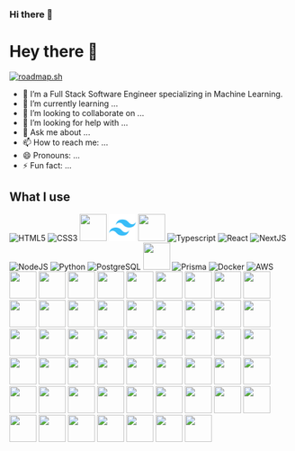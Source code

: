 ### Hi there 👋

# Hey there 👋

[![roadmap.sh](https://api.roadmap.sh/v1-badge/wide/653a18e9602c6661a55ee03c?variant=dark)](https://roadmap.sh)

- 🔭 I’m a Full Stack Software Engineer specializing in Machine Learning.
- 🌱 I’m currently learning ...
- 👯 I’m looking to collaborate on ...
- 🤔 I’m looking for help with ...
- 💬 Ask me about ...
- 📫 How to reach me: ...
- 😄 Pronouns: ...
- ⚡ Fun fact: ...

## What I use

<div>
  <img width="48" height="48" src="https://cdn.jsdelivr.net/gh/devicons/devicon/icons/html5/html5-original.svg" alt="HTML5" title="HTML5"/>
  <img width="48" height="48" src="https://cdn.jsdelivr.net/gh/devicons/devicon/icons/css3/css3-original.svg" alt="CSS3" title="CSS3"/>
  <img width="48" height="48" src="https://cdn.jsdelivr.net/gh/devicons/devicon@latest/icons/bootstrap/bootstrap-original.svg" />
  <img width="48" height="48" src="https://github.com/devicons/devicon/blob/v2.16.0/icons/tailwindcss/tailwindcss-original.svg" alt="TailwindCSS" title="TailwindCSS"/>
  <img width="48" height="48" src="https://cdn.jsdelivr.net/gh/devicons/devicon@latest/icons/javascript/javascript-original.svg" />
  <img width="48" height="48" src="https://cdn.jsdelivr.net/gh/devicons/devicon/icons/typescript/typescript-original.svg" alt="Typescript" title="Typescript 😎"/> 
  <img width="48" height="48" src="https://cdn.jsdelivr.net/gh/devicons/devicon/icons/react/react-original.svg" alt="React" title="React"/>
  <img width="48" height="48" src="https://cdn.jsdelivr.net/gh/devicons/devicon/icons/nextjs/nextjs-original.svg" alt="NextJS" title="NextJS"/>
  <img width="48" height="48" src="https://cdn.jsdelivr.net/gh/devicons/devicon/icons/nodejs/nodejs-original.svg" alt="NodeJS" title="NodeJS"/>
  <img width="48" height="48" src="https://cdn.jsdelivr.net/gh/devicons/devicon/icons/python/python-original.svg" alt="Python" title="Python"/>
  <img width="48" height="48" src="https://cdn.jsdelivr.net/gh/devicons/devicon@latest/icons/postgresql/postgresql-original.svg" alt="PostgreSQL" title="PostgreSQL" />
  <img width="48" height="48" src="https://cdn.jsdelivr.net/gh/devicons/devicon@latest/icons/mongoose/mongoose-original-wordmark.svg" />
  <img width="48" height="48" src="https://cdn.jsdelivr.net/gh/devicons/devicon@latest/icons/prisma/prisma-original.svg" alt="Prisma" title="Prisma"/>
  <img width="48" height="48" src="https://cdn.jsdelivr.net/gh/devicons/devicon@latest/icons/docker/docker-original.svg" alt="Docker" title="Docker"/>
  <img width="48" height="48" src="https://cdn.jsdelivr.net/gh/devicons/devicon@latest/icons/amazonwebservices/amazonwebservices-original-wordmark.svg" alt="AWS" title="AWS"/>
  <img width="48" height="48" src="https://cdn.jsdelivr.net/gh/devicons/devicon@latest/icons/googlecloud/googlecloud-original.svg" />
  <img width="48" height="48" src="https://cdn.jsdelivr.net/gh/devicons/devicon@latest/icons/flutter/flutter-original.svg" />
  <img width="48" height="48" src="https://cdn.jsdelivr.net/gh/devicons/devicon@latest/icons/redis/redis-original-wordmark.svg" />
  <img width="48" height="48" src="https://cdn.jsdelivr.net/gh/devicons/devicon@latest/icons/mysql/mysql-original-wordmark.svg" />
  <img width="48" height="48" src="https://cdn.jsdelivr.net/gh/devicons/devicon@latest/icons/mongodb/mongodb-original-wordmark.svg" />
  <img width="48" height="48" src="https://cdn.jsdelivr.net/gh/devicons/devicon@latest/icons/supabase/supabase-original-wordmark.svg" />
  <img width="48" height="48" src="https://cdn.jsdelivr.net/gh/devicons/devicon@latest/icons/firebase/firebase-original.svg" />
  <img width="48" height="48" src="https://cdn.jsdelivr.net/gh/devicons/devicon@latest/icons/dynamodb/dynamodb-original.svg" />
  <img width="48" height="48" src="https://cdn.jsdelivr.net/gh/devicons/devicon@latest/icons/canva/canva-original.svg" />
  <img width="48" height="48" src="https://cdn.jsdelivr.net/gh/devicons/devicon@latest/icons/cloudflare/cloudflare-original-wordmark.svg" />
  <img width="48" height="48" src="https://cdn.jsdelivr.net/gh/devicons/devicon@latest/icons/dart/dart-original.svg" />
  <img width="48" height="48" src="https://cdn.jsdelivr.net/gh/devicons/devicon@latest/icons/django/django-plain-wordmark.svg" />
  <img width="48" height="48" src="https://cdn.jsdelivr.net/gh/devicons/devicon@latest/icons/express/express-original-wordmark.svg" />
  <img width="48" height="48" src="https://cdn.jsdelivr.net/gh/devicons/devicon@latest/icons/figma/figma-original.svg" />
  <img width="48" height="48" src="https://cdn.jsdelivr.net/gh/devicons/devicon@latest/icons/filezilla/filezilla-original.svg" />
  <img width="48" height="48" src="https://cdn.jsdelivr.net/gh/devicons/devicon@latest/icons/framermotion/framermotion-original-wordmark.svg" />
  <img width="48" height="48" src="https://cdn.jsdelivr.net/gh/devicons/devicon@latest/icons/git/git-original.svg" />
  <img width="48" height="48" src="https://cdn.jsdelivr.net/gh/devicons/devicon@latest/icons/github/github-original.svg" />
  <img width="48" height="48" src="https://cdn.jsdelivr.net/gh/devicons/devicon@latest/icons/githubactions/githubactions-plain.svg" />
  <img width="48" height="48" src="https://cdn.jsdelivr.net/gh/devicons/devicon@latest/icons/graphql/graphql-plain.svg" />
  <img width="48" height="48" src="https://cdn.jsdelivr.net/gh/devicons/devicon@latest/icons/illustrator/illustrator-line.svg" />
  <img width="48" height="48" src="https://cdn.jsdelivr.net/gh/devicons/devicon@latest/icons/jenkins/jenkins-original.svg" />
  <img width="48" height="48" src="https://cdn.jsdelivr.net/gh/devicons/devicon@latest/icons/jest/jest-plain.svg" />
  <img width="48" height="48" src="https://cdn.jsdelivr.net/gh/devicons/devicon@latest/icons/json/json-original.svg" />
  <img width="48" height="48" src="https://cdn.jsdelivr.net/gh/devicons/devicon@latest/icons/kubernetes/kubernetes-original.svg" />
  <img width="48" height="48" src="https://cdn.jsdelivr.net/gh/devicons/devicon@latest/icons/linux/linux-original.svg" />
  <img width="48" height="48" src="https://cdn.jsdelivr.net/gh/devicons/devicon@latest/icons/mariadb/mariadb-original-wordmark.svg" />
  <img width="48" height="48" src="https://cdn.jsdelivr.net/gh/devicons/devicon@latest/icons/npm/npm-original-wordmark.svg" />
  <img width="48" height="48" src="https://cdn.jsdelivr.net/gh/devicons/devicon@latest/icons/photoshop/photoshop-original.svg" />
  <img width="48" height="48" src="https://cdn.jsdelivr.net/gh/devicons/devicon@latest/icons/postman/postman-original.svg" />
  <img width="48" height="48" src="https://cdn.jsdelivr.net/gh/devicons/devicon@latest/icons/prometheus/prometheus-original.svg" />
  <img width="48" height="48" src="https://cdn.jsdelivr.net/gh/devicons/devicon@latest/icons/puppeteer/puppeteer-original.svg" />
  <img width="48" height="48" src="https://cdn.jsdelivr.net/gh/devicons/devicon@latest/icons/rabbitmq/rabbitmq-original.svg" />
  <img width="48" height="48" src="https://cdn.jsdelivr.net/gh/devicons/devicon@latest/icons/sentry/sentry-original-wordmark.svg" />
  <img width="48" height="48" src="https://cdn.jsdelivr.net/gh/devicons/devicon@latest/icons/sketch/sketch-original.svg" />
  <img width="48" height="48" src="https://cdn.jsdelivr.net/gh/devicons/devicon@latest/icons/slack/slack-original.svg" />
  <img width="48" height="48" src="https://cdn.jsdelivr.net/gh/devicons/devicon@latest/icons/socketio/socketio-original-wordmark.svg" />
  <img width="48" height="48" src="https://cdn.jsdelivr.net/gh/devicons/devicon@latest/icons/sqlite/sqlite-original-wordmark.svg" />
  <img width="48" height="48" src="https://cdn.jsdelivr.net/gh/devicons/devicon@latest/icons/stackoverflow/stackoverflow-original-wordmark.svg" />
  <img width="48" height="48" src="https://cdn.jsdelivr.net/gh/devicons/devicon@latest/icons/swagger/swagger-original-wordmark.svg" />
  <img width="48" height="48" src="https://cdn.jsdelivr.net/gh/devicons/devicon@latest/icons/swift/swift-original.svg" />
  <img width="48" height="48" src="https://cdn.jsdelivr.net/gh/devicons/devicon@latest/icons/tensorflow/tensorflow-original.svg" />
  <img width="48" height="48" src="https://cdn.jsdelivr.net/gh/devicons/devicon@latest/icons/terraform/terraform-original-wordmark.svg" />
  <img width="48" height="48" src="https://cdn.jsdelivr.net/gh/devicons/devicon@latest/icons/threejs/threejs-original-wordmark.svg" />
  <img width="48" height="48" src="https://cdn.jsdelivr.net/gh/devicons/devicon@latest/icons/traefikproxy/traefikproxy-original-wordmark.svg" />
  <img width="48" height="48" src="https://cdn.jsdelivr.net/gh/devicons/devicon@latest/icons/trpc/trpc-original-wordmark.svg" />
  <img width="48" height="48" src="https://cdn.jsdelivr.net/gh/devicons/devicon@latest/icons/ubuntu/ubuntu-original-wordmark.svg" />
  <img width="48" height="48" src="https://cdn.jsdelivr.net/gh/devicons/devicon@latest/icons/vscode/vscode-original.svg" />
  <img width="48" height="48" src="https://cdn.jsdelivr.net/gh/devicons/devicon@latest/icons/woocommerce/woocommerce-original-wordmark.svg" />
  <img width="48" height="48" src="https://cdn.jsdelivr.net/gh/devicons/devicon@latest/icons/wordpress/wordpress-plain-wordmark.svg" />
  <img width="48" height="48" src="https://cdn.jsdelivr.net/gh/devicons/devicon@latest/icons/xcode/xcode-original.svg" />
  <img width="48" height="48" src="https://cdn.jsdelivr.net/gh/devicons/devicon@latest/icons/yaml/yaml-original.svg" />
</div>


##

<!--- <a href="https://www.linkedin.com/in/gerald-t-b851bb252/" title="Linkedin Profile">
  <img src="https://img.shields.io/badge/Linkedin-Gerald%20T-blue?logo=linkedin&logoColor=white" alt="Linkedin Shield"/>
</a> --->

